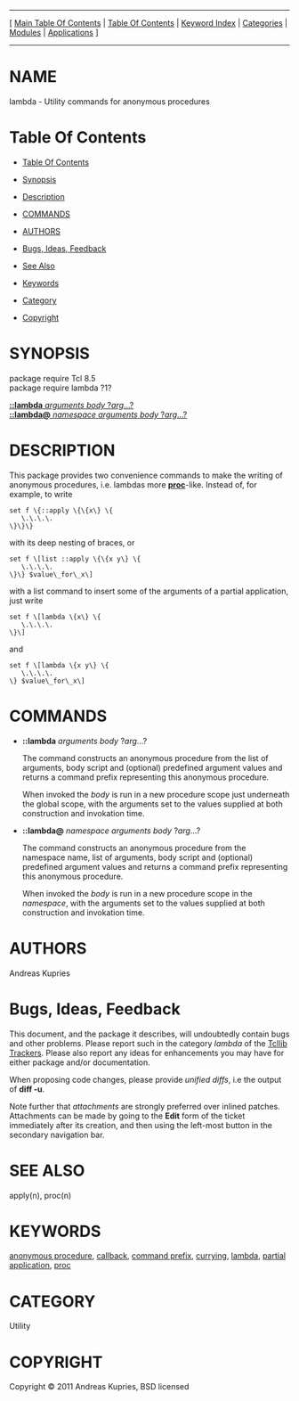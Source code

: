
[//000000001]: # (lambda \- Utility commands for anonymous procedures)
[//000000002]: # (Generated from file 'lambda\.man' by tcllib/doctools with format 'markdown')
[//000000003]: # (Copyright &copy; 2011 Andreas Kupries, BSD licensed)
[//000000004]: # (lambda\(n\) 1 tcllib "Utility commands for anonymous procedures")

<hr> [ <a href="../../../../toc.md">Main Table Of Contents</a> &#124; <a
href="../../../toc.md">Table Of Contents</a> &#124; <a
href="../../../../index.md">Keyword Index</a> &#124; <a
href="../../../../toc0.md">Categories</a> &#124; <a
href="../../../../toc1.md">Modules</a> &#124; <a
href="../../../../toc2.md">Applications</a> ] <hr>

# NAME

lambda \- Utility commands for anonymous procedures

# <a name='toc'></a>Table Of Contents

  - [Table Of Contents](#toc)

  - [Synopsis](#synopsis)

  - [Description](#section1)

  - [COMMANDS](#section2)

  - [AUTHORS](#section3)

  - [Bugs, Ideas, Feedback](#section4)

  - [See Also](#seealso)

  - [Keywords](#keywords)

  - [Category](#category)

  - [Copyright](#copyright)

# <a name='synopsis'></a>SYNOPSIS

package require Tcl 8\.5  
package require lambda ?1?  

[__::lambda__ *arguments* *body* ?*arg*\.\.\.?](#1)  
[__::lambda@__ *namespace* *arguments* *body* ?*arg*\.\.\.?](#2)  

# <a name='description'></a>DESCRIPTION

This package provides two convenience commands to make the writing of anonymous
procedures, i\.e\. lambdas more
__[proc](\.\./\.\./\.\./\.\./index\.md\#proc)__\-like\. Instead of, for example, to
write

    set f \{::apply \{\{x\} \{
       \.\.\.\.
    \}\}\}

with its deep nesting of braces, or

    set f \[list ::apply \{\{x y\} \{
       \.\.\.\.
    \}\} $value\_for\_x\]

with a list command to insert some of the arguments of a partial application,
just write

    set f \[lambda \{x\} \{
       \.\.\.\.
    \}\]

and

    set f \[lambda \{x y\} \{
       \.\.\.\.
    \} $value\_for\_x\]

# <a name='section2'></a>COMMANDS

  - <a name='1'></a>__::lambda__ *arguments* *body* ?*arg*\.\.\.?

    The command constructs an anonymous procedure from the list of arguments,
    body script and \(optional\) predefined argument values and returns a command
    prefix representing this anonymous procedure\.

    When invoked the *body* is run in a new procedure scope just underneath
    the global scope, with the arguments set to the values supplied at both
    construction and invokation time\.

  - <a name='2'></a>__::lambda@__ *namespace* *arguments* *body* ?*arg*\.\.\.?

    The command constructs an anonymous procedure from the namespace name, list
    of arguments, body script and \(optional\) predefined argument values and
    returns a command prefix representing this anonymous procedure\.

    When invoked the *body* is run in a new procedure scope in the
    *namespace*, with the arguments set to the values supplied at both
    construction and invokation time\.

# <a name='section3'></a>AUTHORS

Andreas Kupries

# <a name='section4'></a>Bugs, Ideas, Feedback

This document, and the package it describes, will undoubtedly contain bugs and
other problems\. Please report such in the category *lambda* of the [Tcllib
Trackers](http://core\.tcl\.tk/tcllib/reportlist)\. Please also report any ideas
for enhancements you may have for either package and/or documentation\.

When proposing code changes, please provide *unified diffs*, i\.e the output of
__diff \-u__\.

Note further that *attachments* are strongly preferred over inlined patches\.
Attachments can be made by going to the __Edit__ form of the ticket
immediately after its creation, and then using the left\-most button in the
secondary navigation bar\.

# <a name='seealso'></a>SEE ALSO

apply\(n\), proc\(n\)

# <a name='keywords'></a>KEYWORDS

[anonymous procedure](\.\./\.\./\.\./\.\./index\.md\#anonymous\_procedure),
[callback](\.\./\.\./\.\./\.\./index\.md\#callback), [command
prefix](\.\./\.\./\.\./\.\./index\.md\#command\_prefix),
[currying](\.\./\.\./\.\./\.\./index\.md\#currying),
[lambda](\.\./\.\./\.\./\.\./index\.md\#lambda), [partial
application](\.\./\.\./\.\./\.\./index\.md\#partial\_application),
[proc](\.\./\.\./\.\./\.\./index\.md\#proc)

# <a name='category'></a>CATEGORY

Utility

# <a name='copyright'></a>COPYRIGHT

Copyright &copy; 2011 Andreas Kupries, BSD licensed
